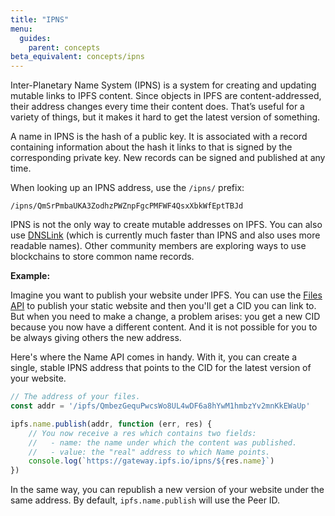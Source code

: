 ```yaml
---
title: "IPNS"
menu:
  guides:
    parent: concepts
beta_equivalent: concepts/ipns
---
```


Inter-Planetary Name System (IPNS) is a system for creating and updating mutable links to IPFS content. Since objects in IPFS are content-addressed, their address changes every time their content does. That’s useful for a variety of things, but it makes it hard to get the latest version of something.

A name in IPNS is the hash of a public key. It is associated with a record containing information about the hash it links to that is signed by the corresponding private key. New records can be signed and published at any time.

When looking up an IPNS address, use the `/ipns/` prefix:

```
/ipns/QmSrPmbaUKA3ZodhzPWZnpFgcPMFWF4QsxXbkWfEptTBJd
```

IPNS is not the only way to create mutable addresses on IPFS. You can also use [DNSLink](/guides/concepts/dnslink) (which is currently much faster than IPNS and also uses more readable names). Other community members are exploring ways to use blockchains to store common name records.

**Example:**

Imagine you want to publish your website under IPFS. You can use the [Files API](/guides/concepts/mfs) to publish your static website and then you'll get a CID you can link to. But when you need to make a change, a problem arises: you get a new CID because you now have a different content. And it is not possible for you to be always giving others the new address.

Here's where the Name API comes in handy. With it, you can create a single, stable IPNS address that points to the CID for the latest version of your website.

```JavaScript
// The address of your files.
const addr = '/ipfs/QmbezGequPwcsWo8UL4wDF6a8hYwM1hmbzYv2mnKkEWaUp'

ipfs.name.publish(addr, function (err, res) {
    // You now receive a res which contains two fields:
    //   - name: the name under which the content was published.
    //   - value: the "real" address to which Name points.
    console.log(`https://gateway.ipfs.io/ipns/${res.name}`)
})
```

In the same way, you can republish a new version of your website under the same address. By default, `ipfs.name.publish` will use the Peer ID.
